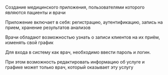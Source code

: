 Создание медицинского приложения, пользователями которого являются пациенты и врачи

Приложение включает в себя: регистрацию, аутентификацию, запись на прием, хранение результатов анализов

Врачи обладают возможностью узнать о записи клиентов на их приём, изменять свой график

Для входа в систему как врач, необходимо ввести пароль и логин. 

При этом возможность редактировать информацию об услуге и графике может только врач, который оказывает эту услугу